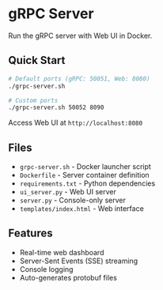 # gRPC Server

Run the gRPC server with Web UI in Docker.

## Quick Start

```bash
# Default ports (gRPC: 50051, Web: 8080)
./grpc-server.sh

# Custom ports
./grpc-server.sh 50052 8090
```

Access Web UI at `http://localhost:8080`

## Files

- `grpc-server.sh` - Docker launcher script
- `Dockerfile` - Server container definition
- `requirements.txt` - Python dependencies
- `ui_server.py` - Web UI server
- `server.py` - Console-only server
- `templates/index.html` - Web interface

## Features

- Real-time web dashboard
- Server-Sent Events (SSE) streaming
- Console logging
- Auto-generates protobuf files
